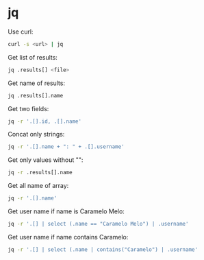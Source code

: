 # jq

Use curl:

```bash
curl -s <url> | jq
```

Get list of results:

```bash
jq .results[] <file>
````

Get name of results:

```bash
jq .results[].name
```

Get two fields:

```bash
jq -r '.[].id, .[].name'
```

Concat only strings:

```bash
jq -r '.[].name + ": " + .[].username'
```

Get only values without "":

```bash
jq -r .results[].name
```

Get all name of array:

```bash
jq -r '.[].name'
```

Get user name if name is Caramelo Melo:

```bash
jq -r '.[] | select (.name == "Caramelo Melo") | .username'
```

Get user name if name contains Caramelo:

```bash
jq -r '.[] | select (.name | contains("Caramelo") | .username'
```
